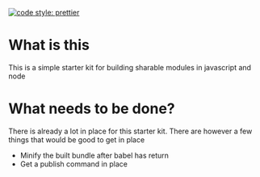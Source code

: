 [![code style: prettier](https://img.shields.io/badge/code_style-prettier-ff69b4.svg?style=flat-square)](https://github.com/prettier/prettier)

# What is this

This is a simple starter kit for building sharable modules in javascript and
node

# What needs to be done?

There is already a lot in place for this starter kit. There are however a few
things that would be good to get in place

* Minify the built bundle after babel has return
* Get a publish command in place
